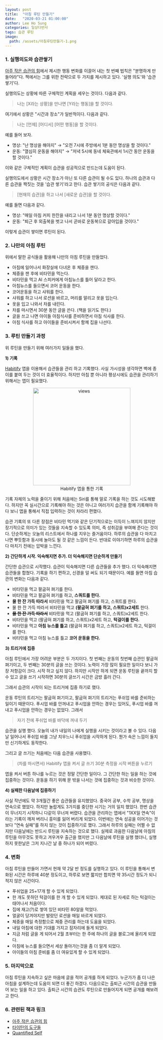 ```yaml
---
layout: post
title:  "아침 루틴 만들기"
date:   "2020-03-21 01:00:00"
author: Lee Ho Sung
categories: 일상다반사
tags: 습관 루틴
image:
  path: /assets/아침루틴만들기-1.png
---
```


### 1. 실행의도와 습관쌓기

[아주 작은 습관의 힘](https://blog.novice.io/%EB%8F%85%ED%9B%84%EA%B0%90/2020/02/22/%EC%95%84%EC%A3%BC-%EC%9E%91%EC%9D%80-%EC%8A%B5%EA%B4%80%EC%9D%98-%ED%9E%98.html)에서 제시한 행동 변화를 이끌어 내는 첫 번째 법칙은 "분명하게 만들어라"다. 책에서는 그를 위한 전략으로 두 가지를 제시하고 있다. '실행 의도'와 '습관 쌓기'다. 

실행의도는 상황에 따른 구체적인 계획을 세우는 것이다. 다음과 같다.

> 나는 [X라는 상황]을 만나면 [Y라는 행동]을 할 것이다.

 여기에서 상황은 "시간과 장소"가 일반적이다. 다음과 같다. 

> 나는 [언제] [어디서] [어떤 행동]을 할 것이다.

예를 들어 보자. 

- 명상: "난 명상을 해야지" → "오전 7시에 주방에서 1분 동안 명상을 할 것이다."
- 운동: "열심히 운동을 해야지" → "저녁 5시에 동네 체육관에서 1시간 동안 운동을 할 것이다."

이와 같은 구체적인 계획이 습관을 성공적으로 만드는데 도움이 된다.

실행의도에서 상황은 시간 장소가 아닌 또 다른 습관이 될 수도 있다. 하나의 습관과 다른 습관을 짝짓는 것을 '습관 쌓기'라고 한다. 습관 쌓기의 공식은 다음과 같다. 

> [현재의 습관]을 하고 나서 [새로운 습관]을 할 것이다.

예를 들면 다음과 같다. 

- 명상: "매일 아침 커피 한잔을 내리고 나서 1분 동안 명상할 것이다."
- 운동: "퇴근 후 외출복을 벗고 나서 곧바로 운동복으로 갈아입을 것이다."

이렇게 습관이 쌓이면 루틴이 된다. 



### 2. 나만의 아침 루틴

위에서 말한  공식들을 활용해 나만의 아침 루틴을 만들었다.

- 아침에 일어나서 화장실에 다녀온 후 체중을 잰다.
- 체중을 잰 후에 비타민을 먹는다.
- 비타민을 먹고 AI 스피커에게 아침뉴스를 틀어 달라고 한다.
- 아침뉴스를 들으면서 코어 운동을 한다.
- 코어운동을 하고 샤워를 한다.
- 샤워를 하고 나서 로션을 바르고, 머리를 말리고 옷을 입는다.
- 옷을 입고 나와서 차를 내린다.
- 차를 마시면서 30분 동안 글을 쓴다. (책을 읽기도 한다.)
- 글을 쓰고 나면 아이들 아침식사를 준비하면서 아침 식사를 한다.
- 아침 식사를 하고 아이들을 준비시켜서 함께 집을 나선다.



### 3. 루틴 만들기 과정

위 루틴을 만들기 위해 여러가지 일들을 했다. 

**1) 기록**

[Habitify](https://www.habitify.me/) 앱을 이용해서 습관들을 관리 하고 기록했다. 사실 가시성을 생각하면 벽에 종이를 붙여 두는 것이 더 효율적이다. 하지만 아침 뿐 아니라 평상시에도 습관을 관리하기 위해서는 앱이 필요했다.

<center>
        <figure>
                <img src="http://blog.novice.io/assets/아침루틴만들기-1.png" width="320" alt="views">
                <figcaption>Habitify 앱을 통한 기록</figcaption>
        </figure>
</center>

기록 자체의 노력을 줄이기 위해 처음에는 Siri를 통해 말로 기록을 하는 것도 시도해봤다. 하지만 꼭 실시간으로 기록해야 하는 것은 아니고 여러가지 습관을 함께 기록해야 하다 보니 앱을 통해서 직접 입력하는 것이 차라리 편했다. 

습관 기록의 또 다른 장점은 비타민 먹기와 같은 단기적으로는 이득이 느껴지지 않지만 장기적으로 의미가 있는 것들을 지속할 수 있도록 의미, 즉 성취감을 부여해 준다는 것이다. 단순하게는 오늘의 리스트에서 하나를 지우는 즐거움이다. 하루의 습관을 다 마치고 나면 뿌듯함과 동시에 놀아도 될 것 같은 느낌이 든다. 반대로 이야기하면 하루의 습관을 다 마치기 전에는 압박을 느낀다. 

**2) 간단하게 시작. 익숙해지면 추가. 더 익숙해지면 단순하게 만들기**

간단한 습관으로 시작했다. 습관이 익숙해지면 다른 습관들을 추가 했다. 더 익숙해지면 습관들을 합쳤다. 기록을 하기 편하고, 신경을 덜 써도 되기 때문이다. 예를 들면 아침 습관의 변화는 다음과 같다. 

- 비타민을 먹고 팔굽혀 펴기를 한다.
- 비타민을 먹고 팔굽혀 펴기를 하고, **스쿼트를 한다.**
- **물 한 잔 가득 따라서** 비타민을 먹고 팔굽혀 펴기를 하고, 스쿼트를 한다.
- 물 한 잔 가득 따라서 비타민을 먹고 **(팔굽혀 펴기를 하고, 스쿼트)x2세트** 한다.
- ~~**물 한 잔 가득 따라서**~~ 비타민을 먹고 (팔굽혀 펴기를 하고, 스쿼트)x2세트 한다.
- 비타민을 먹고 (팔굽혀 펴기를 하고, 스쿼트)x2세트 하고, **턱걸이를 한다.**
- 비타민을 먹고 **아침 뉴스를 틀고** (팔굽혀 펴기를 하고, 스쿼트)x2세트 하고, 턱걸이를 한다.
- 비타민을 먹고 아침 뉴스를 틀고 **코어 운동을 한다.**

 **3) 트리거에 집중**

아침 루틴에서 가장 어려운 부분은 두 가지이다. 첫 번째는 운동의 첫번째 습관인 팔굽혀 펴기이고, 두 번째는 30분의 글을 쓰는 것이다. 노력이 가장 많이 필요한 일이다 보니 가장 저항감이 크다. 시작 하고 싶지 않다. 하지만 시작만 하게 되면 운동 루틴을 끝까지 할 수 있고 글을 쓰기 시작하면 30분의 글쓰기 시간은 금방 흘러 간다.

그래서 습관의 시작이 되는 트리거에 집중 하기로 했다. 

운동 루틴의 트리거는 팔굽혀 펴기이고, 팔굽혀 펴기의 트리거는 푸쉬업 바를 준비하는 일이기 때문이다. 푸시업 바를 안꺼내고 푸시업을 안하는 경우는 있어도, 푸시업 바를 꺼내고 푸시업을 안하는 경우는 없었다. 그래서 

> 자기 전에 푸쉬업 바를 바닥에 꺼내 두기

습관을 실행 했다. 오늘의 내가 내일의 나에게 실행을 시키는 것이라고 볼 수 있다. 다음날 일어나서 푸쉬업 바를 그냥 치우느니 푸쉬업을 시작하게 된다. 뭔가 속은 느낌이 들지만 신기하게도 동작한다. 

그리고 글 쓰기는 처음에는 다음 습관을 사용했다. 

> (차를 마시면서) Habitify 앱을 켜서 글 쓰기 30분 측정을 시작 버튼을 누르기

앱을 켜서 버튼 하나를 누르는 것은 정말 간단한 일이다. 그 간단한 하는 일을 하는 것에 집중하는 것이다. 운동을 하기 위해 문 밖을 나서는 것에 집중하는 것과 비슷한 것이다.

**4) 실패한 다음날에 집중하기**

사실 작년에도 약 3개월간 좋은 습관들을 유지했었다. 중국어 공부, 수학 공부, 명상을 연속으로 했었다. 하지만 놀랍게도 3가지를 중단한 시기는 거의 일치 했었다. 한번 습관이 무너지기 시작하니 다같이 무너져 버렸다. 습관을 관리하는 앱에서 "1XX일 연속"이라는 기록이 깨져 버리니 흥미를 잃어 버리게 되었다. 이번에는 연속 성공을 이어가는 것 보다 "연속 실패"를 하지 않는 것이 집중하기로 했다. 그래서 하루의 실패는 어쩔 수 없지만 다음날에는 반드시 루틴을 지속하는 것으로 했다. 실제로 과음한 다음날에 아침의 루틴을 아무것도 못하고 겨우겨우 출근을 했지만 그 다음날에 루틴을 실행 했더니, 실행하지 못한날은 그저 지나간 날 중 하나가 되어 버렸다.  



### 4. 변화

아침 루틴을 만들어 가면서 현재 약 2달 반 정도를 실행하고 있다. 이 루틴을 통해서 변화된 시간은 하루에 40분 정도이고, 하루로 보면 짧지만 합치면 약 35시간 정도가 되니 적지 않은 시간이다. 

- 푸쉬업을 25+17개 할 수 있게 되었다.
- 한 개도 못하던 턱걸이를 한 개 할 수 있게 되었다. 제대로 된 자세로 하는 턱걸이는 태어나서 처음이다.
- 집에 재고(?)로 쌓여 있던 비타민 80알을 먹었다.
- 얼굴이 당겨야지만 발랐던 로션을 매일 바르게 되었다.
- 체중을 매일 측정함으로 체중 관리를 하는데 도움을 되었다.
- 내일 아침에 대한 기대를 가지고 잠자리에 들게 되었다.
- 지금 처럼 글을 게 되어서 2월 초부터는 한 주에 하나의 글을 블로그에 올리게 되었다.
- 아침에 뉴스를 들으면서 세상 돌아가는것을 좀 더 알게 되었다.
- 아이들의 아침 준비를 좀 더 여유있게 할 수 있게 되었다.



### 5. 마지막으로

아침 루틴을 지속하고 싶은 마음에 글을 적어 공개를 하게 되었다. 누군가가 좀 더 나은 아침을 설계하는데 도움이 되면 더 좋긴 하겠다. 다음으로는 출퇴근 시간의 습관을 만들어 보는 일을 하고 있다. 출퇴근 시간의 습관도 루틴으로 만들어지게 되면 공개를 해보려고 한다. 



### 6. 관련된 책과 링크

- [아주 작은 습관의 힘](https://blog.novice.io/%EB%8F%85%ED%9B%84%EA%B0%90/2020/02/22/%EC%95%84%EC%A3%BC-%EC%9E%91%EC%9D%80-%EC%8A%B5%EA%B4%80%EC%9D%98-%ED%9E%98.html)
- [타이탄의 도구들](http://www.yes24.com/Product/Goods/37533966)
- [Quantified Self](https://quantifiedself.com/)
